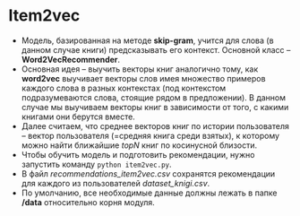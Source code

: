 # Item2vec

* Модель, базированная на методе **skip-gram**, учится для слова (в данном случае книги) предсказывать его контекст. Основной класс – **Word2VecRecommender**.
* Основная идея – выучить векторы книг аналогично тому, как **word2vec** выучивает векторы слов имея множество примеров каждого слова в разных контекстах (под контекстом подразумеваются слова, стоящие рядом в предложении). В данном случае мы выучиваем векторы книг в зависимости от того, с какими книгами они берутся вместе.
* Далее считаем, что среднее векторов книг по истории пользователя – вектор пользователя (=средняя книга среди взятых), к которому можно найти ближайшие *topN* книг по косинусной близости. 
* Чтобы обучить модель и подготовить рекомендации, нужно запустить команду `python item2vec.py`.
* В файл *recommendations_item2vec.csv* сохранятся рекомендации для каждого из пользователей *dataset_knigi.csv*.
* По умолчанию, все необходимые данные должны лежать в папке **/data** относительно корня модуля.
